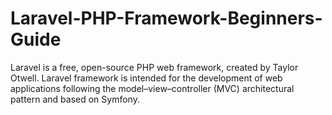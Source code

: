 # Laravel-PHP-Framework-Beginners-Guide

Laravel is a free, open-source PHP web framework, created by Taylor Otwell. 
Laravel framework is intended for the development of web applications following the model–view–controller (MVC) architectural pattern and based on Symfony.
